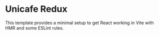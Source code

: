 # Unicafe Redux

This template provides a minimal setup to get React working in Vite with HMR and some ESLint rules.

